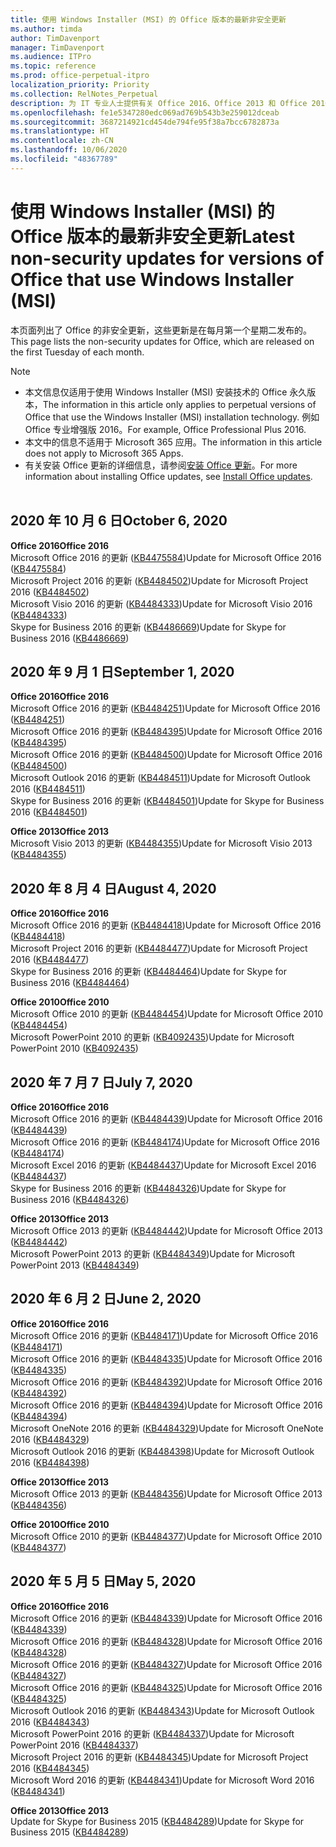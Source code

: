 ```yaml
---
title: 使用 Windows Installer (MSI) 的 Office 版本的最新非安全更新
ms.author: timda
author: TimDavenport
manager: TimDavenport
ms.audience: ITPro
ms.topic: reference
ms.prod: office-perpetual-itpro
localization_priority: Priority
ms.collection: RelNotes_Perpetual
description: 为 IT 专业人士提供有关 Office 2016、Office 2013 和 Office 2010 永久版本的最新非安全更新信息的链接
ms.openlocfilehash: fe1e5347280edc069ad769b543b3e259012dceab
ms.sourcegitcommit: 3687214921cd454de794fe95f38a7bcc6782873a
ms.translationtype: HT
ms.contentlocale: zh-CN
ms.lasthandoff: 10/06/2020
ms.locfileid: "48367789"
---
```

# <a name="latest-non-security-updates-for-versions-of-office-that-use-windows-installer-msi"></a><span data-ttu-id="9a624-103">使用 Windows Installer (MSI) 的 Office 版本的最新非安全更新</span><span class="sxs-lookup"><span data-stu-id="9a624-103">Latest non-security updates for versions of Office that use Windows Installer (MSI)</span></span>

<span data-ttu-id="9a624-104">本页面列出了 Office 的非安全更新，这些更新是在每月第一个星期二发布的。</span><span class="sxs-lookup"><span data-stu-id="9a624-104">This page lists the non-security updates for Office, which are released on the first Tuesday of each month.</span></span>

> [!NOTE]
> - <span data-ttu-id="9a624-105">本文信息仅适用于使用 Windows Installer (MSI) 安装技术的 Office 永久版本，</span><span class="sxs-lookup"><span data-stu-id="9a624-105">The information in this article only applies to perpetual versions of Office that use the Windows Installer (MSI) installation technology.</span></span> <span data-ttu-id="9a624-106">例如 Office 专业增强版 2016。</span><span class="sxs-lookup"><span data-stu-id="9a624-106">For example, Office Professional Plus 2016.</span></span>
> - <span data-ttu-id="9a624-107">本文中的信息不适用于 Microsoft 365 应用。</span><span class="sxs-lookup"><span data-stu-id="9a624-107">The information in this article does not apply to Microsoft 365 Apps.</span></span>
> - <span data-ttu-id="9a624-108">有关安装 Office 更新的详细信息，请参阅[安装 Office 更新](https://support.office.com/article/2ab296f3-7f03-43a2-8e50-46de917611c5)。</span><span class="sxs-lookup"><span data-stu-id="9a624-108">For more information about installing Office updates, see [Install Office updates](https://support.office.com/article/2ab296f3-7f03-43a2-8e50-46de917611c5).</span></span>
<br/><br/>

## <a name="october-6-2020"></a><span data-ttu-id="9a624-109">2020 年 10 月 6 日</span><span class="sxs-lookup"><span data-stu-id="9a624-109">October 6, 2020</span></span>
<span data-ttu-id="9a624-110">**Office 2016**</span><span class="sxs-lookup"><span data-stu-id="9a624-110">**Office 2016**</span></span><br/>
<span data-ttu-id="9a624-111">Microsoft Office 2016 的更新 ([KB4475584](https://support.microsoft.com/help/4475584))</span><span class="sxs-lookup"><span data-stu-id="9a624-111">Update for Microsoft Office 2016 ([KB4475584](https://support.microsoft.com/help/4475584))</span></span><br/>
<span data-ttu-id="9a624-112">Microsoft Project 2016 的更新 ([KB4484502](https://support.microsoft.com/help/4484502))</span><span class="sxs-lookup"><span data-stu-id="9a624-112">Update for Microsoft Project 2016 ([KB4484502](https://support.microsoft.com/help/4484502))</span></span><br/>
<span data-ttu-id="9a624-113">Microsoft Visio 2016 的更新 ([KB4484333](https://support.microsoft.com/help/4484333))</span><span class="sxs-lookup"><span data-stu-id="9a624-113">Update for Microsoft Visio 2016 ([KB4484333](https://support.microsoft.com/help/4484333))</span></span><br/>
<span data-ttu-id="9a624-114">Skype for Business 2016 的更新 ([KB4486669](https://support.microsoft.com/help/4486669))</span><span class="sxs-lookup"><span data-stu-id="9a624-114">Update for Skype for Business 2016 ([KB4486669](https://support.microsoft.com/help/4486669))</span></span><br/> 

## <a name="september-1-2020"></a><span data-ttu-id="9a624-115">2020 年 9 月 1 日</span><span class="sxs-lookup"><span data-stu-id="9a624-115">September 1, 2020</span></span>
<span data-ttu-id="9a624-116">**Office 2016**</span><span class="sxs-lookup"><span data-stu-id="9a624-116">**Office 2016**</span></span><br/>
<span data-ttu-id="9a624-117">Microsoft Office 2016 的更新 ([KB4484251](https://support.microsoft.com/help/4484251))</span><span class="sxs-lookup"><span data-stu-id="9a624-117">Update for Microsoft Office 2016 ([KB4484251](https://support.microsoft.com/help/4484251))</span></span><br/>
<span data-ttu-id="9a624-118">Microsoft Office 2016 的更新 ([KB4484395](https://support.microsoft.com/help/4484395))</span><span class="sxs-lookup"><span data-stu-id="9a624-118">Update for Microsoft Office 2016 ([KB4484395](https://support.microsoft.com/help/4484395))</span></span><br/> <span data-ttu-id="9a624-119">Microsoft Office 2016 的更新 ([KB4484500](https://support.microsoft.com/help/4484500))</span><span class="sxs-lookup"><span data-stu-id="9a624-119">Update for Microsoft Office 2016 ([KB4484500](https://support.microsoft.com/help/4484500))</span></span> <br/>
<span data-ttu-id="9a624-120">Microsoft Outlook 2016 的更新 ([KB4484511](https://support.microsoft.com/help/4484511))</span><span class="sxs-lookup"><span data-stu-id="9a624-120">Update for Microsoft Outlook 2016 ([KB4484511](https://support.microsoft.com/help/4484511))</span></span> <br/>
<span data-ttu-id="9a624-121">Skype for Business 2016 的更新 ([KB4484501](https://support.microsoft.com/help/4484501))</span><span class="sxs-lookup"><span data-stu-id="9a624-121">Update for Skype for Business 2016 ([KB4484501](https://support.microsoft.com/help/4484501))</span></span> <br/>

<span data-ttu-id="9a624-122">**Office 2013**</span><span class="sxs-lookup"><span data-stu-id="9a624-122">**Office 2013**</span></span><br/>
<span data-ttu-id="9a624-123">Microsoft Visio 2013 的更新 ([KB4484355](https://support.microsoft.com/help/4484355))</span><span class="sxs-lookup"><span data-stu-id="9a624-123">Update for Microsoft Visio 2013 ([KB4484355](https://support.microsoft.com/help/4484355))</span></span><br/>

## <a name="august-4-2020"></a><span data-ttu-id="9a624-124">2020 年 8 月 4 日</span><span class="sxs-lookup"><span data-stu-id="9a624-124">August 4, 2020</span></span>

<span data-ttu-id="9a624-125">**Office 2016**</span><span class="sxs-lookup"><span data-stu-id="9a624-125">**Office 2016**</span></span><br/>
<span data-ttu-id="9a624-126">Microsoft Office 2016 的更新 ([KB4484418](https://support.microsoft.com/help/4484418))</span><span class="sxs-lookup"><span data-stu-id="9a624-126">Update for Microsoft Office 2016 ([KB4484418](https://support.microsoft.com/help/4484418))</span></span><br/> <span data-ttu-id="9a624-127">Microsoft Project 2016 的更新 ([KB4484477](https://support.microsoft.com/help/4484477))</span><span class="sxs-lookup"><span data-stu-id="9a624-127">Update for Microsoft Project 2016 ([KB4484477](https://support.microsoft.com/help/4484477))</span></span><br/>
<span data-ttu-id="9a624-128">Skype for Business 2016 的更新 ([KB4484464](https://support.microsoft.com/help/4484464))</span><span class="sxs-lookup"><span data-stu-id="9a624-128">Update for Skype for Business 2016 ([KB4484464](https://support.microsoft.com/help/4484464))</span></span><br/> 

<span data-ttu-id="9a624-129">**Office 2010**</span><span class="sxs-lookup"><span data-stu-id="9a624-129">**Office 2010**</span></span><br/>
<span data-ttu-id="9a624-130">Microsoft Office 2010 的更新 ([KB4484454](https://support.microsoft.com/help/4484454))</span><span class="sxs-lookup"><span data-stu-id="9a624-130">Update for Microsoft Office 2010 ([KB4484454](https://support.microsoft.com/help/4484454))</span></span><br/> <span data-ttu-id="9a624-131">Microsoft PowerPoint 2010 的更新 ([KB4092435](https://support.microsoft.com/help/4092435))</span><span class="sxs-lookup"><span data-stu-id="9a624-131">Update for Microsoft PowerPoint 2010 ([KB4092435](https://support.microsoft.com/help/4092435))</span></span><br/> 

## <a name="july-7-2020"></a><span data-ttu-id="9a624-132">2020 年 7 月 7 日</span><span class="sxs-lookup"><span data-stu-id="9a624-132">July 7, 2020</span></span>

<span data-ttu-id="9a624-133">**Office 2016**</span><span class="sxs-lookup"><span data-stu-id="9a624-133">**Office 2016**</span></span><br/>
<span data-ttu-id="9a624-134">Microsoft Office 2016 的更新 ([KB4484439](https://support.microsoft.com/help/4484439))</span><span class="sxs-lookup"><span data-stu-id="9a624-134">Update for Microsoft Office 2016 ([KB4484439](https://support.microsoft.com/help/4484439))</span></span><br/> <span data-ttu-id="9a624-135">Microsoft Office 2016 的更新 ([KB4484174](https://support.microsoft.com/help/4484174))</span><span class="sxs-lookup"><span data-stu-id="9a624-135">Update for Microsoft Office 2016 ([KB4484174](https://support.microsoft.com/help/4484174))</span></span><br/> <span data-ttu-id="9a624-136">Microsoft Excel 2016 的更新 ([KB4484437](https://support.microsoft.com/help/4484437))</span><span class="sxs-lookup"><span data-stu-id="9a624-136">Update for Microsoft Excel 2016 ([KB4484437](https://support.microsoft.com/help/4484437))</span></span><br/>
<span data-ttu-id="9a624-137">Skype for Business 2016 的更新 ([KB4484326](https://support.microsoft.com/help/4484326))</span><span class="sxs-lookup"><span data-stu-id="9a624-137">Update for Skype for Business 2016 ([KB4484326](https://support.microsoft.com/help/4484326))</span></span><br/> 

<span data-ttu-id="9a624-138">**Office 2013**</span><span class="sxs-lookup"><span data-stu-id="9a624-138">**Office 2013**</span></span><br/>
<span data-ttu-id="9a624-139">Microsoft Office 2013 的更新 ([KB4484442](https://support.microsoft.com/help/4484442))</span><span class="sxs-lookup"><span data-stu-id="9a624-139">Update for Microsoft Office 2013 ([KB4484442](https://support.microsoft.com/help/4484442))</span></span><br/> <span data-ttu-id="9a624-140">Microsoft PowerPoint 2013 的更新 ([KB4484349](https://support.microsoft.com/help/4484349))</span><span class="sxs-lookup"><span data-stu-id="9a624-140">Update for Microsoft PowerPoint 2013 ([KB4484349](https://support.microsoft.com/help/4484349))</span></span><br/> 


## <a name="june-2-2020"></a><span data-ttu-id="9a624-141">2020 年 6 月 2 日</span><span class="sxs-lookup"><span data-stu-id="9a624-141">June 2, 2020</span></span>

<span data-ttu-id="9a624-142">**Office 2016**</span><span class="sxs-lookup"><span data-stu-id="9a624-142">**Office 2016**</span></span><br/>
<span data-ttu-id="9a624-143">Microsoft Office 2016 的更新 ([KB4484171](https://support.microsoft.com/help/4484171))</span><span class="sxs-lookup"><span data-stu-id="9a624-143">Update for Microsoft Office 2016 ([KB4484171](https://support.microsoft.com/help/4484171))</span></span><br/> <span data-ttu-id="9a624-144">Microsoft Office 2016 的更新 ([KB4484335](https://support.microsoft.com/help/4484335))</span><span class="sxs-lookup"><span data-stu-id="9a624-144">Update for Microsoft Office 2016 ([KB4484335](https://support.microsoft.com/help/4484335))</span></span><br/> <span data-ttu-id="9a624-145">Microsoft Office 2016 的更新 ([KB4484392](https://support.microsoft.com/help/4484392))</span><span class="sxs-lookup"><span data-stu-id="9a624-145">Update for Microsoft Office 2016 ([KB4484392](https://support.microsoft.com/help/4484392))</span></span><br/> <span data-ttu-id="9a624-146">Microsoft Office 2016 的更新 ([KB4484394](https://support.microsoft.com/help/4484394))</span><span class="sxs-lookup"><span data-stu-id="9a624-146">Update for Microsoft Office 2016 ([KB4484394](https://support.microsoft.com/help/4484394))</span></span><br/> <span data-ttu-id="9a624-147">Microsoft OneNote 2016 的更新 ([KB4484329](https://support.microsoft.com/help/4484329))</span><span class="sxs-lookup"><span data-stu-id="9a624-147">Update for Microsoft OneNote 2016 ([KB4484329](https://support.microsoft.com/help/4484329))</span></span><br/>
<span data-ttu-id="9a624-148">Microsoft Outlook 2016 的更新 ([KB4484398](https://support.microsoft.com/help/4484398))</span><span class="sxs-lookup"><span data-stu-id="9a624-148">Update for Microsoft Outlook 2016 ([KB4484398](https://support.microsoft.com/help/4484398))</span></span><br/> 

<span data-ttu-id="9a624-149">**Office 2013**</span><span class="sxs-lookup"><span data-stu-id="9a624-149">**Office 2013**</span></span><br/>
<span data-ttu-id="9a624-150">Microsoft Office 2013 的更新 ([KB4484356](https://support.microsoft.com/help/4484356))</span><span class="sxs-lookup"><span data-stu-id="9a624-150">Update for Microsoft Office 2013 ([KB4484356](https://support.microsoft.com/help/4484356))</span></span><br/> 

<span data-ttu-id="9a624-151">**Office 2010**</span><span class="sxs-lookup"><span data-stu-id="9a624-151">**Office 2010**</span></span><br/>
<span data-ttu-id="9a624-152">Microsoft Office 2010 的更新 ([KB4484377](https://support.microsoft.com/help/4484377))</span><span class="sxs-lookup"><span data-stu-id="9a624-152">Update for Microsoft Office 2010 ([KB4484377](https://support.microsoft.com/help/4484377))</span></span><br/> 


## <a name="may-5-2020"></a><span data-ttu-id="9a624-153">2020 年 5 月 5 日</span><span class="sxs-lookup"><span data-stu-id="9a624-153">May 5, 2020</span></span>

<span data-ttu-id="9a624-154">**Office 2016**</span><span class="sxs-lookup"><span data-stu-id="9a624-154">**Office 2016**</span></span><br/>
<span data-ttu-id="9a624-155">Microsoft Office 2016 的更新 ([KB4484339](https://support.microsoft.com/help/4484339))</span><span class="sxs-lookup"><span data-stu-id="9a624-155">Update for Microsoft Office 2016 ([KB4484339](https://support.microsoft.com/help/4484339))</span></span><br/> <span data-ttu-id="9a624-156">Microsoft Office 2016 的更新 ([KB4484328](https://support.microsoft.com/help/4484328))</span><span class="sxs-lookup"><span data-stu-id="9a624-156">Update for Microsoft Office 2016 ([KB4484328](https://support.microsoft.com/help/4484328))</span></span><br/> <span data-ttu-id="9a624-157">Microsoft Office 2016 的更新 ([KB4484327](https://support.microsoft.com/help/4484327))</span><span class="sxs-lookup"><span data-stu-id="9a624-157">Update for Microsoft Office 2016 ([KB4484327](https://support.microsoft.com/help/4484327))</span></span><br/> <span data-ttu-id="9a624-158">Microsoft Office 2016 的更新 ([KB4484325](https://support.microsoft.com/help/4484325))</span><span class="sxs-lookup"><span data-stu-id="9a624-158">Update for Microsoft Office 2016 ([KB4484325](https://support.microsoft.com/help/4484325))</span></span><br/> <span data-ttu-id="9a624-159">Microsoft Outlook 2016 的更新 ([KB4484343](https://support.microsoft.com/help/4484343))</span><span class="sxs-lookup"><span data-stu-id="9a624-159">Update for Microsoft Outlook 2016 ([KB4484343](https://support.microsoft.com/help/4484343))</span></span><br/> <span data-ttu-id="9a624-160">Microsoft PowerPoint 2016 的更新 ([KB4484337](https://support.microsoft.com/help/4484337))</span><span class="sxs-lookup"><span data-stu-id="9a624-160">Update for Microsoft PowerPoint 2016 ([KB4484337](https://support.microsoft.com/help/4484337))</span></span><br/> <span data-ttu-id="9a624-161">Microsoft Project 2016 的更新 ([KB4484345](https://support.microsoft.com/help/4484345))</span><span class="sxs-lookup"><span data-stu-id="9a624-161">Update for Microsoft Project 2016 ([KB4484345](https://support.microsoft.com/help/4484345))</span></span><br/> <span data-ttu-id="9a624-162">Microsoft Word 2016 的更新 ([KB4484341](https://support.microsoft.com/help/4484341))</span><span class="sxs-lookup"><span data-stu-id="9a624-162">Update for Microsoft Word 2016 ([KB4484341](https://support.microsoft.com/help/4484341))</span></span><br/> 


<span data-ttu-id="9a624-163">**Office 2013**</span><span class="sxs-lookup"><span data-stu-id="9a624-163">**Office 2013**</span></span><br/>
<span data-ttu-id="9a624-164">Update for Skype for Business 2015 ([KB4484289](https://support.microsoft.com/help/4484289))</span><span class="sxs-lookup"><span data-stu-id="9a624-164">Update for Skype for Business 2015 ([KB4484289](https://support.microsoft.com/help/4484289))</span></span><br/>

<br/>

 
